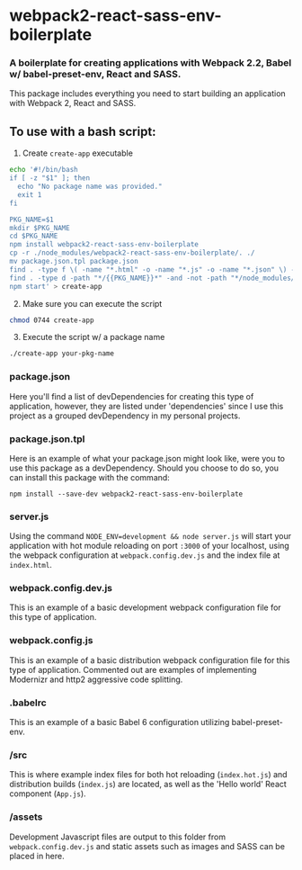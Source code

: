 # webpack2-react-sass-env-boilerplate
### A boilerplate for creating applications with Webpack 2.2, Babel w/ babel-preset-env, React and SASS.

This package includes everything you need to start building an application with
Webpack 2, React and SASS.

## To use with a bash script:
1. Create `create-app` executable
```sh
echo '#!/bin/bash
if [ -z "$1" ]; then
  echo "No package name was provided."
  exit 1
fi

PKG_NAME=$1
mkdir $PKG_NAME
cd $PKG_NAME
npm install webpack2-react-sass-env-boilerplate
cp -r ./node_modules/webpack2-react-sass-env-boilerplate/. ./
mv package.json.tpl package.json
find . -type f \( -name "*.html" -o -name "*.js" -o -name "*.json" \) -and -not -path "*/node_modules/*" -exec sed -i -e "s/{{PKG_NAME}}/${PKG_NAME}/g" {} \;;
find . -type d -path "*/{{PKG_NAME}}*" -and -not -path "*/node_modules/*" -exec rename "s/(.*)\{\{PKG_NAME\}\}/\$1${PKG_NAME}/" {} \;;
npm start' > create-app
```

2. Make sure you can execute the script
```sh 
chmod 0744 create-app
```

3. Execute the script w/ a package name
```sh
./create-app your-pkg-name
```

### package.json
Here you'll find a list of devDependencies for creating this type of
application, however, they are listed under 'dependencies' since I use this
project as a grouped devDependency in my personal projects.


### package.json.tpl
Here is an example of what your package.json might look like, were you to
use this package as a devDependency. Should you choose to do so, you can
install this package with the command:

`npm install --save-dev webpack2-react-sass-env-boilerplate`


### server.js
Using the command `NODE_ENV=development && node server.js` will start your
application with hot module reloading on port `:3000` of your localhost, using
the webpack configuration at `webpack.config.dev.js` and the index file at
`index.html`.


### webpack.config.dev.js
This is an example of a basic development webpack configuration file for this
type of application.


### webpack.config.js
This is an example of a basic distribution webpack configuration file for this
type of application. Commented out are examples of implementing Modernizr and
http2 aggressive code splitting.


### .babelrc
This is an example of a basic Babel 6 configuration utilizing babel-preset-env.


### /src
This is where example index files for both hot reloading (`index.hot.js`) and
distribution builds (`index.js`) are located, as well as the 'Hello world'
React component (`App.js`).


### /assets
Development Javascript files are output to this folder from
`webpack.config.dev.js` and static assets such as images and SASS can be
placed in here.


